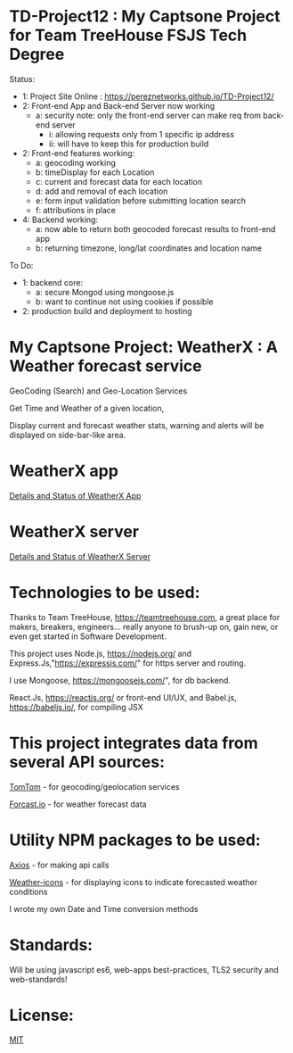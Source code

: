 # TD-Project12 : My Captsone Project for Team TreeHouse FSJS Tech Degree

Status:

  - 1: Project Site Online : https://pereznetworks.github.io/TD-Project12/
  - 2: Front-end App and Back-end Server now working
      - a: security note: only the front-end server can make req from back-end server
        - i: allowing requests only from 1 specific ip address
        - ii: will have to keep this for production build
  - 2: Front-end features working:  
      - a: geocoding working
      - b: timeDisplay for each Location
      - c: current and forecast data for each location
      - d: add and removal of each location
      - e: form input validation before submitting location search
      - f: attributions in place
  - 4: Backend working:
      - a: now able to return both geocoded forecast results to front-end app
      - b: returning timezone, long/lat coordinates and location name

To Do:

  - 1: backend core:
    - a: secure Mongod using mongoose.js
    - b: want to continue not using cookies if possible
  - 2: production build and deployment to hosting


# My Captsone Project:  WeatherX : A Weather forecast service  

GeoCoding (Search) and Geo-Location Services

Get Time and Weather of a given location,

Display current and forecast weather stats, warning and alerts will be displayed on side-bar-like area.

# WeatherX app

[Details and Status of WeatherX App](https://github.com/pereznetworks/TD-Project12/blob/master/WeatherX/README.md)

# WeatherX server

[Details and Status of WeatherX Server](https://github.com/pereznetworks/TD-Project12/blob/master/WeatherX-Server/readme.md)

# Technologies to be used:

Thanks to Team TreeHouse, https://teamtreehouse.com, a great place for makers, breakers, engineers... really anyone to brush-up on, gain new, or even get started in Software Development.

This project uses Node.js, https://nodejs.org/ and Express.Js,"https://expressjs.com/" for https server and routing.

I use Mongoose, https://mongoosejs.com/", for db backend.

React.Js, https://reactjs.org/ or front-end UI/UX, and Babel.js, https://babeljs.io/, for compiling JSX

# This project integrates data from several API sources:  

[TomTom](https://developer.tomtom.com/maps-sdk-web) - for geocoding/geolocation services

[Forcast.io](https://darksky.net/dev/docs) - for weather forecast data

# Utility NPM packages to be used:

[Axios](https://www.npmjs.com/package/axios) - for making api calls

[Weather-icons](https://www.npmjs.com/package/weather-icons) - for displaying icons to indicate forecasted weather conditions

I wrote my own Date and Time conversion methods

# Standards:

Will be using javascript es6, web-apps best-practices, TLS2 security and web-standards!

# License:

[MIT](https://github.com/pereznetworks/TD-Project12/blob/master/LICENSE)
